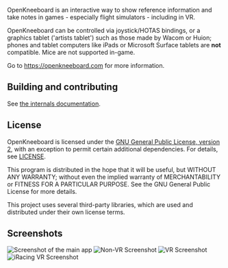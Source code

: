 OpenKneeboard is an interactive way to show reference information and take notes in games - especially flight simulators - including in VR. 

OpenKneeboard can be controlled via joystick/HOTAS bindings, or a graphics tablet ('artists tablet') such as those made by Wacom or Huion; phones and tablet computers like iPads or Microsoft Surface tablets are **not** compatible. Mice are not supported in-game.

Go to https://openkneeboard.com for more information.

## Building and contributing

See [the internals documentation](https://openkneeboard.com/internals/README.html).

## License

OpenKneeboard is licensed under the [GNU General Public License, version 2](gpl-2.0.txt), with an exception to permit certain additional dependencies. For details, see [LICENSE](LICENSE).

This program is distributed in the hope that it will be useful,
but WITHOUT ANY WARRANTY; without even the implied warranty of
MERCHANTABILITY or FITNESS FOR A PARTICULAR PURPOSE.  See the
GNU General Public License for more details.

This project uses several third-party libraries, which are used and distributed under their own license terms.

## Screenshots

![Screenshot of the main app](docs/screenshots/config-app.png)
![Non-VR Screenshot](docs/screenshots/non-vr.png)
![VR Screenshot](docs/screenshots/theater.png)
![iRacing VR Screenshot](docs/screenshots/iracing.png)
